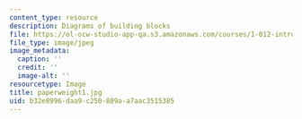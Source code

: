```yaml
---
content_type: resource
description: Diagrams of building blocks
file: https://ol-ocw-studio-app-qa.s3.amazonaws.com/courses/1-012-introduction-to-civil-engineering-design-spring-2002/b32e8996daa9c250809aa7aac3515385_paperweight1.jpg
file_type: image/jpeg
image_metadata:
  caption: ''
  credit: ''
  image-alt: ''
resourcetype: Image
title: paperweight1.jpg
uid: b32e8996-daa9-c250-809a-a7aac3515385
---
```

